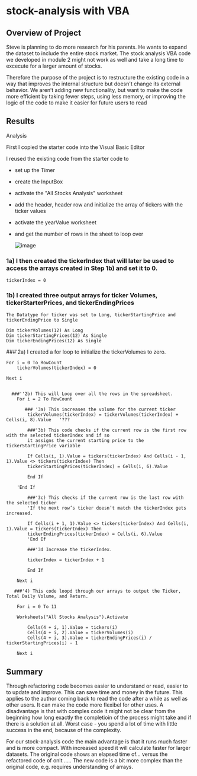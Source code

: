 # stock-analysis with VBA


## Overview of Project

Steve is planning to do more research for his parents. He wants to expand the dataset to include the entire stock market.
The stock analysis VBA code we developed in module 2 might not work as well and take a long time to excecute for a larger amount of stocks.

Therefore the purpose of the project is to restructure the existing code in a way that improves the internal structure but doesn't change its external behavior.
We aren’t adding new functionality, but want to make the code more efficient by taking fewer steps, using less memory, or improving the logic of the code to make it easier for future users to read

## Results

Analysis

First I copied the starter code into the Visual Basic Editor

I reused the existing code from the starter code to 
- set up the Timer
- create the InputBox
- activate the "All Stocks Analysis" worksheet
- add the header, header row and initialize the array of tickers with the ticker values
- activate the yearValue worksheet
- and get the number of rows in the sheet to loop over

  ![image](https://user-images.githubusercontent.com/91682586/138772963-ebb74438-ba95-406b-a745-85f50c30bb10.png)


### 1a) I then created the tickerIndex that will later be used to access the arrays created in Step 1b) and set it to 0. 

    tickerIndex = 0

### 1b) I created three output arrays for ticker Volumes, tickerStarterPrices, and tickerEndingPrices
    The Datatype for ticker was set to Long, tickerStartingPrice and tickerEndingPrice to Single 
    
    Dim tickerVolumes(12) As Long
    Dim tickerStartingPrices(12) As Single
    Dim tickerEndingPrices(12) As Single
    
###'2a) I created a for loop to initialize the tickerVolumes to zero.
    
    For i = 0 To RowCount 
        tickerVolumes(tickerIndex) = 0
               
    Next i
   
    
      ###''2b) This will Loop over all the rows in the spreadsheet.
        For i = 2 To RowCount
    
           ### '3a) This increases the volume for the current ticker 
            tickerVolumes(tickerIndex) = tickerVolumes(tickerIndex) + Cells(i, 8).Value   '???
            
            ###'3b) This code checks if the current row is the first row with the selected tickerIndex and if so
            it assigns the current starting price to the tickerStartingPrice variable
                                            
            If Cells(i, 1).Value = tickers(tickerIndex) And Cells(i - 1, 1).Value <> tickers(tickerIndex) Then
            tickerStartingPrices(tickerIndex) = Cells(i, 6).Value
            
            End If
                     
        'End If
             
            ###'3c) This checks if the current row is the last row with the selected ticker
            'If the next row’s ticker doesn’t match the tickerIndex gets increased.
                                    
            If Cells(i + 1, 1).Value <> tickers(tickerIndex) And Cells(i, 1).Value = tickers(tickerIndex) Then
            tickerEndingPrices(tickerIndex) = Cells(i, 6).Value
            'End If
            
            ###'3d Increase the tickerIndex.
            
            tickerIndex = tickerIndex + 1
                                    
            End If
            
        Next i
       
       ###'4) This code loopd through our arrays to output the Ticker, Total Daily Volume, and Return.
        
        For i = 0 To 11
        
        Worksheets("All Stocks Analysis").Activate
        
            Cells(4 + i, 1).Value = tickers(i)
            Cells(4 + i, 2).Value = tickerVolumes(i)
            Cells(4 + i, 3).Value = tickerEndingPrices(i) / tickerStartingPrices(i) - 1
            
        Next i
        
## Summary

Through refactoring code becomes easier to understand or read, easier to to update and improve. This can save time and money in the future. 
This applies to the author coming back to read the code after a while as well as other users.
It can make the code more flexibel for other uses. 
A disadvantage is that with comples code it might not be clear from the beginning how long exactly the completioin of the process might take and if there is a solution at all. Worst case - you spend a lot of time with little success in the end, because of the complexity.

For our stock-analysis code the main advantage is that it runs much faster and is more compact.
With increased speed it will calculate faster for larger datasets. The original code shows an elapsed time of... versus the refactored code of onlt ..... 
The new code is a bit more complex than the original code, e.g. requires understanding of arrays. 
